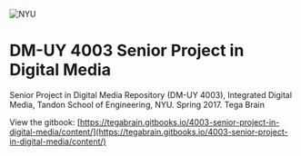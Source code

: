 ![NYU](http://engineering.nyu.edu/files/tandon_long_black.png)

# DM-UY 4003 Senior Project in Digital Media

Senior Project in Digital Media Repository \(DM-UY 4003\), Integrated Digital Media, Tandon School of Engineering, NYU. Spring 2017. Tega Brain

View the gitbook: [https://tegabrain.gitbooks.io/4003-senior-project-in-digital-media/content/](https://tegabrain.gitbooks.io/4003-senior-project-in-digital-media/content/) 

